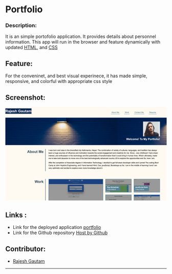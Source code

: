 # Portfolio

### Description:

It is an simple portofolio application. It provides details about personnel information.  This app will run in the browser and feature dynamically with updated [HTML](https://developer.mozilla.org/en-US/docs/Web/HTML), and [CSS](https://developer.mozilla.org/en-US/docs/Web/CSS)

## Feature:

 For the conveninet, and best visual experinece, it has made simple, responsive, and colorful with appropriate css style 
 


## Screenshot:

   ![](./assets/images/how-it-look.png) 


## Links :

* Link for the deployed application [portfolio](https://rajesh295-dev.github.io/Portfolio_homework/)
* Link for the Github repository [Host by Github](https://github.com/Rajesh295-dev/Portfolio_homework)



## Contributor:

* [Rajesh Gautam](https://github.com/Rajesh295-dev)

- - -

